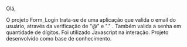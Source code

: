 Olá, 

O projeto Form_Login trata-se de uma aplicação que valida o email do usuário, através da verificação de "@" e "." . Também valida a senha em quantidade de dígitos.
Foi utilizado Javascript na interação. Projeto desenvolvido como base de conhecimento.

